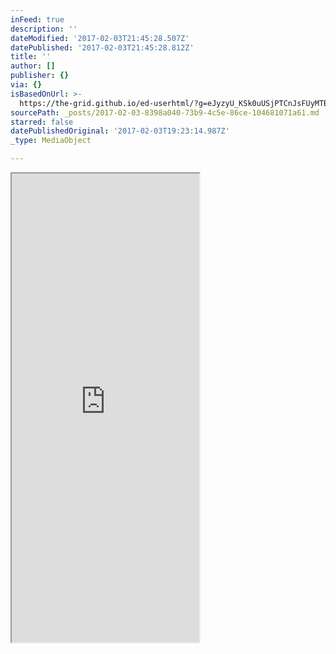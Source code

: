 ```yaml
---
inFeed: true
description: ''
dateModified: '2017-02-03T21:45:28.507Z'
datePublished: '2017-02-03T21:45:28.812Z'
title: ''
author: []
publisher: {}
via: {}
isBasedOnUrl: >-
  https://the-grid.github.io/ed-userhtml/?g=eJyzyU_KSk0uUSjPTCnJsFUyMTBQUshIzUzPKLFVMgWyUxJLEm2VkvLzs3MTi7L1isvTlOxs9CGa7ABjiBP1
sourcePath: _posts/2017-02-03-8398a040-73b9-4c5e-86ce-104681071a61.md
starred: false
datePublishedOriginal: '2017-02-03T19:23:14.987Z'
_type: MediaObject

---
```

<iframe src="https://the-grid.github.io/ed-userhtml/?g=eJwlzUEOwiAQQNGrkEncdnBlNKU7DzLC2MFAIDAN9fY2dfXf7s_l9WGvZsSg4uBq7QWMcFxFHdysrTuYQEoORLX2B2KjsUadfMk4SnqzD_Z-KjP1rTFm6soNtSb6Hn3ulGviSTQnWGb8D5cfvFUqQQ" height="750" style=""></iframe>